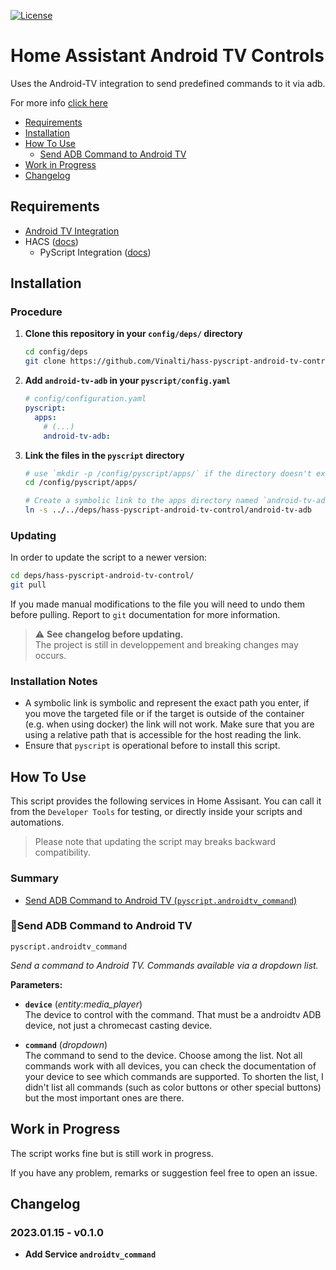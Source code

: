 [![License][licensing-shield]](LICENSE)

# Home Assistant Android TV Controls
Uses the Android-TV integration to send predefined commands to it via adb.

For more info [click here][android-tv-hass-adb]

- [Requirements](#requirements)
- [Installation](#installation)
- [How To Use](#how-to-use)
    - [Send ADB Command to Android TV](#send-adb-command-to-android-tv)
- [Work in Progress](#work-in-progress)
- [Changelog](#changelog)

## Requirements

- [Android TV Integration](https://www.home-assistant.io/integrations/androidtv/)
- HACS ([docs][hacs-docs])
    - PyScript Integration ([docs][pyscript-docs])
      
## Installation
### Procedure
1. **Clone this repository in your `config/deps/` directory**
   ```sh
   cd config/deps
   git clone https://github.com/Vinalti/hass-pyscript-android-tv-control.git
   ```
2. **Add `android-tv-adb` in your `pyscript/config.yaml`**
   ```yaml
   # config/configuration.yaml
   pyscript: 
     apps:
       # (...)
       android-tv-adb:
   ```
3. **Link the files in the `pyscript` directory**
   ```sh
   # use `mkdir -p /config/pyscript/apps/` if the directory doesn't exist
   cd /config/pyscript/apps/
   
   # Create a symbolic link to the apps directory named `android-tv-adb`
   ln -s ../../deps/hass-pyscript-android-tv-control/android-tv-adb
   ```
   
### Updating
In order to update the script to a newer version:
```sh
cd deps/hass-pyscript-android-tv-control/
git pull
```
If you made manual modifications to the file you will need to undo them before pulling.
Report to  `git` documentation for more information.

> ⚠️ **See changelog before updating.**  
> The project is still in developpement and breaking changes may occurs.

### Installation Notes
- A symbolic link is symbolic and represent the exact path you enter, if you move the targeted file or if the target is 
  outside of the container (e.g. when using docker) the link will not work. Make sure that you are using a relative path
  that is accessible for the host reading the link. 
- Ensure that `pyscript` is operational before to install this script.

## How To Use
This script provides the following services in Home Assisant.
You can call it from the `Developer Tools` for testing, or directly inside your scripts and automations.

> Please note that updating the script may breaks backward compatibility.

### Summary
- [Send ADB Command to Android TV (`pyscript.androidtv_command`)](#send-adb-command-to-android-tv)

### 🔸Send ADB Command to Android TV
`pyscript.androidtv_command`

_Send a command to Android TV. Commands available via a dropdown list._

**Parameters:**
- **`device`** (_entity:media_player_)  
    The device to control with the command. That must be a androidtv ADB device, not just a chromecast casting device.

- **`command`** (_dropdown_)  
    The command to send to the device. Choose among the list. Not all commands work with all devices, you can check
    the documentation of your device to see which commands are supported.
    To shorten the list, I didn't list all commands (such as color buttons or other special buttons) but the most
    important ones are there.


## Work in Progress
The script works fine but is still work in progress.

If you have any problem, remarks or suggestion feel free to open an issue.


## Changelog
### 2023.01.15 - v0.1.0
- **Add Service `androidtv_command`**  



[android-tv-hass-adb]: https://www.home-assistant.io/integrations/androidtv/#androidtvadb_command
[licensing-shield]: https://img.shields.io/github/license/Vinalti/hass-pyscript-android-tv-control?style=flat-square
[hacs-docs]: https://hacs.xyz/docs/setup/prerequisites
[pyscript-docs]: https://hacs-pyscript.readthedocs.io/en/latest/installation.html
